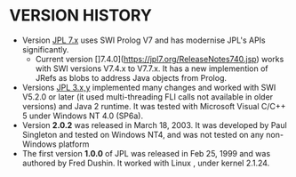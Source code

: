 # VERSION HISTORY


* Version [JPL 7.x](https://jpl7.org/) uses SWI Prolog V7 and has modernise JPL's APIs significantly.
    * Current version []7.4.0](https://jpl7.org/ReleaseNotes740.jsp) works with SWI versions V7.4.x to V7.7.x. It has a new implemention of JRefs as blobs to address Java objects from Prolog.
* Versions [JPL 3.x,y](http://www.swi-prolog.org/packages/jpl/) implemented many changes and worked with SWI V5.2.0 or later (it used multi-threading FLI calls not available in older versions) and Java 2 runtime.  It was tested with Microsoft Visual C/C++ 5 under Windows NT 4.0 (SP6a). 
* Version **2.0.2** was released in March 18, 2003. It was developed by Paul Singleton and tested on Windows NT4, and was not tested on any non-Windows platform
* The first version **1.0.0** of JPL was released in Feb 25, 1999 and was authored by Fred Dushin. It worked with Linux , under kernel 2.1.24.   

